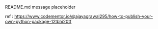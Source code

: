 README.md message placeholder

ref : https://www.codementor.io/@ajayagrawal295/how-to-publish-your-own-python-package-12tbhi20tf